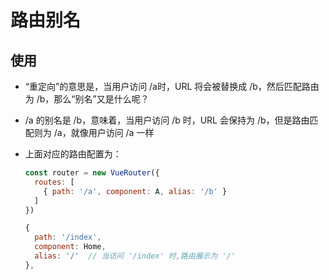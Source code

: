 # 路由别名

## 使用

- “重定向”的意思是，当用户访问 /a时，URL 将会被替换成 /b，然后匹配路由为 /b，那么“别名”又是什么呢？

- /a 的别名是 /b，意味着，当用户访问 /b 时，URL 会保持为 /b，但是路由匹配则为 /a，就像用户访问 /a 一样

- 上面对应的路由配置为：

    ```js
    const router = new VueRouter({
      routes: [
        { path: '/a', component: A, alias: '/b' }
      ]
    })
    ```

    ```js
    {
      path: '/index',
      component: Home,
      alias: '/'  // 当访问 '/index' 时,路由展示为 '/'
    },
    ```
